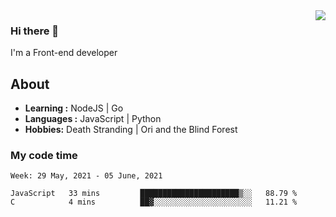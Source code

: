<img align='right' src="https://github-readme-stats.vercel.app/api?username=strugglebak&show_icons=true">

### Hi there 👋

I'm a Front-end developer

## About

-  **Learning :** NodeJS | Go
-  **Languages :** JavaScript | Python
-  **Hobbies:** Death Stranding | Ori and the Blind Forest

### My code time

<!--START_SECTION:waka-->
```text
Week: 29 May, 2021 - 05 June, 2021

JavaScript   33 mins         ██████████████████████▒░░   88.79 % 
C            4 mins          ██▓░░░░░░░░░░░░░░░░░░░░░░   11.21 % 
```
<!--END_SECTION:waka-->
